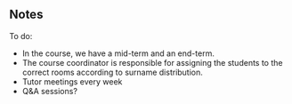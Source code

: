 ## Notes

To do:
  - In the course, we have a mid-term and an end-term. 
  - The course coordinator is responsible for assigning the students to the correct rooms according to surname distribution.
  - Tutor meetings every week
  - Q&A sessions?

